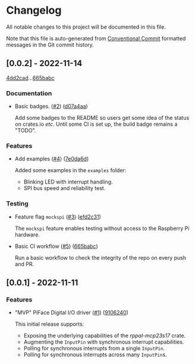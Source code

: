 # Changelog

All notable changes to this project will be documented in this file.

Note that this file is auto-generated from [Conventional Commit](https://www.conventionalcommits.org/en/v1.0.0/)
formatted messages in the Git commit history.

## [0.0.2] - 2022-11-14

[4dd2cad](https://github.com/solimike/rppal-pifacedigital/commit/4dd2cadc414509f6186863f77454880a614e29d3)...[665babc](https://github.com/solimike/rppal-pifacedigital/commit/665babc6c1c6415d01de04feea4013afb34ee2e1)

### Documentation

- Basic badges. ([#2](https:&#x2F;&#x2F;github.com&#x2F;solimike&#x2F;rppal-pifacedigital&#x2F;issues&#x2F;2)) ([d07a4aa](https://github.com/solimike/rppal-pifacedigital/commit/d07a4aa0c6c4eb9f65002ed474ee4cf038a5d2cc))

  Add some badges to the README so users get some idea of the status on crates.io _etc_. Until some CI is set up, 
  the build badge remains a &quot;TODO&quot;.

### Features

- Add examples ([#4](https:&#x2F;&#x2F;github.com&#x2F;solimike&#x2F;rppal-pifacedigital&#x2F;issues&#x2F;4)) ([7e0da6d](https://github.com/solimike/rppal-pifacedigital/commit/7e0da6d18ec96e786820b43fa7d07ee5bbe50c1a))

  Added some examples in the `examples` folder:
  
  - Blinking LED with interrupt handling.
  - SPI bus speed and reliability test.

### Testing

- Feature flag `mockspi` ([#3](https:&#x2F;&#x2F;github.com&#x2F;solimike&#x2F;rppal-pifacedigital&#x2F;issues&#x2F;3)) ([efd2c31](https://github.com/solimike/rppal-pifacedigital/commit/efd2c319bc2afa0b374d8a1dd520d6ef0b96c9b9))

  The `mockspi` feature enables testing without access to the Raspberry Pi hardware.

- Basic CI workflow ([#5](https:&#x2F;&#x2F;github.com&#x2F;solimike&#x2F;rppal-pifacedigital&#x2F;issues&#x2F;5)) ([665babc](https://github.com/solimike/rppal-pifacedigital/commit/665babc6c1c6415d01de04feea4013afb34ee2e1))

  Run a basic workflow to check the integrity of the repo on every push and PR.

## [0.0.1] - 2022-11-11

### Features

- &quot;MVP&quot; PiFace Digital I&#x2F;O driver ([#1](https:&#x2F;&#x2F;github.com&#x2F;solimike&#x2F;rppal-pifacedigital&#x2F;issues&#x2F;1)) ([9106240](https://github.com/solimike/rppal-pifacedigital/commit/9106240d78d2c28e5ed7be1a00260d73cbef520a))

  This initial release supports:
  
  - Exposing the underlying capabilities of the *rppal-mcp23s17* crate.
  - Augmenting the `InputPin` with synchronous interrupt capabilities.
  - Polling for synchronous interrupts from a single `InputPin`.
  - Polling for synchronous interrupts across many `InputPin`s.

<!-- generated by git-cliff -->
